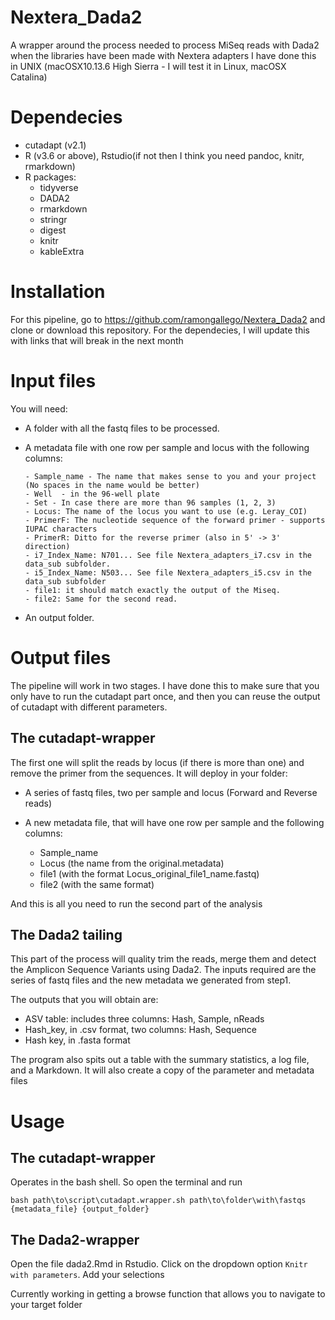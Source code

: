 # Nextera_Dada2
A wrapper around the process needed to process MiSeq reads with Dada2 when the libraries have been made with Nextera adapters
I have done this in UNIX (macOSX10.13.6 High Sierra - I will test it in Linux, macOSX Catalina)

# Dependecies

  - cutadapt (v2.1)
  - R (v3.6 or above), Rstudio(if not then I think you need pandoc, knitr, rmarkdown)
  - R packages:
    * tidyverse
    * DADA2
    * rmarkdown
    * stringr
    * digest
    * knitr
    * kableExtra
    
  

# Installation

For this pipeline, go to https://github.com/ramongallego/Nextera_Dada2 and clone or download this repository. For the dependecies, I will update this with links that will break in the next month

# Input files

You will need: 

  - A folder with all the fastq files to be processed.
  - A metadata file with one row per sample and locus with the following columns:
  
  
        - Sample_name - The name that makes sense to you and your project (No spaces in the name would be better)
        - Well  - in the 96-well plate
        - Set - In case there are more than 96 samples (1, 2, 3)
        - Locus: The name of the locus you want to use (e.g. Leray_COI)
        - PrimerF: The nucleotide sequence of the forward primer - supports IUPAC characters 
        - PrimerR: Ditto for the reverse primer (also in 5' -> 3' direction)
        - i7_Index_Name: N701... See file Nextera_adapters_i7.csv in the data_sub subfolder.
        - i5_Index_Name: N503... See file Nextera_adapters_i5.csv in the data_sub subfolder
        - file1: it should match exactly the output of the Miseq.
        - file2: Same for the second read.
        
  - An output folder.
        

# Output files

The pipeline will work in two stages. I have done this to make sure that you only have to run the cutadapt part once, and then you can reuse the output of cutadapt with different parameters.

## The cutadapt-wrapper

The first one will split the reads by locus (if there is more than one) and remove the primer from the sequences. It will deploy in your folder:

  - A series of fastq files, two per sample and locus (Forward and Reverse reads)
  - A new metadata file, that will have one row per sample and the following columns:
  
      - Sample_name
      - Locus  (the name from the original.metadata)
      - file1 (with the format Locus_original_file1_name.fastq)
      - file2 (with the same format)
      
And this is all you need to run the second part of the analysis

## The Dada2 tailing

This part of the process will quality trim the reads, merge them and detect the Amplicon Sequence Variants using Dada2. The inputs required are the series of fastq files and the new metadata we generated from step1. 

The outputs that you will obtain are:
 
  - ASV table: includes three columns: Hash, Sample, nReads
  - Hash_key, in .csv format, two columns: Hash, Sequence
  - Hash key, in .fasta format
  
The program also spits out a table with the summary statistics, a log file, and a Markdown. It will also create a copy of the parameter and metadata files

# Usage

## The cutadapt-wrapper

Operates in the bash shell. So open the terminal and run


`bash path\to\script\cutadapt.wrapper.sh path\to\folder\with\fastqs {metadata_file} {output_folder}`

## The Dada2-wrapper

Open the file dada2.Rmd in Rstudio. Click on the dropdown option `Knitr with parameters`. Add your selections

Currently working in getting a browse function that allows you to navigate to your target folder


